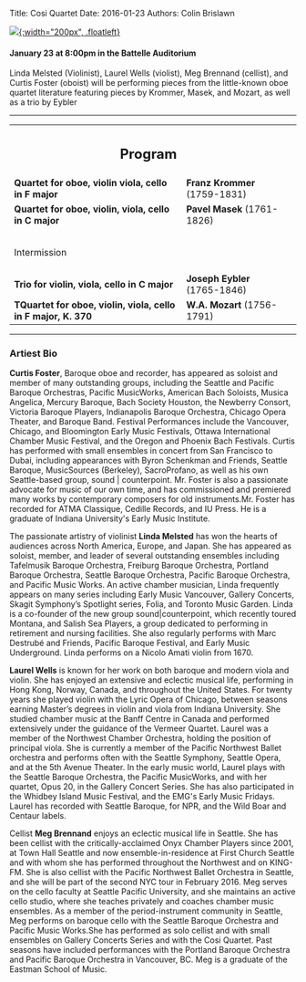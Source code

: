 Title: Cosi Quartet
Date: 2016-01-23
Authors: Colin Brislawn

[![ ]({filename}/images/2015-2016/Cosi200.png){:width="200px", .floatleft}]({filename}./CosiQuartet.md)

#### January 23 at 8:00pm in the Battelle Auditorium

Linda Melsted (Violinist), Laurel Wells (violist), Meg Brennand (cellist), and Curtis Foster (oboist) will be performing pieces from the little-known oboe quartet literature featuring pieces by Krommer, Masek, and Mozart, as well as a trio by Eybler

---

<table width="800" align="center">
<tr>
<td align="center" colspan="2"><h2>Program</h2></td><td></td>
</tr>
<tr>
  <td><b>Quartet for oboe, violin viola, cello in F major</b></td>
  <td class="right"><b>Franz Krommer</b> (1759-1831)</td>
</tr>
<tr>
  <td> <b>Quartet for oboe, violin, viola, cello in C major</b></td>
  <td class="right"><b>Pavel Masek</b> (1761-1826)</td>
</tr>
<tr><td style="height:10px"></td><td style="height:10px"></td></tr>
 <tr><td colspan="2" class="center">
	<br>
	<div class="smallheading">Intermission
	</div><br></td>
  </tr>
<tr>
  <td> <b>Trio for violin, viola, cello in C major</b></td>
  <td class="right"><b>Joseph Eybler</b> (1765-1846)</td>
</tr>
<tr>
  <td> <b>TQuartet for oboe, violin, viola, cello in F major, K. 370</b></td>
  <td class="right"><b>W.A. Mozart</b> (1756-1791)</td>
</tr>
</table>


---

### Artiest Bio

**Curtis Foster**, Baroque oboe and recorder, has appeared as soloist and member of many outstanding groups, including the Seattle and Pacific Baroque Orchestras, Pacific MusicWorks, American Bach Soloists, Musica Angelica, Mercury Baroque, Bach Society Houston, the Newberry Consort, Victoria Baroque Players, Indianapolis Baroque Orchestra, Chicago Opera Theater, and Baroque Band. Festival Performances include the Vancouver, Chicago, and Bloomington Early Music Festivals, Ottawa International Chamber Music Festival, and the Oregon and Phoenix Bach Festivals. Curtis has performed with small ensembles in concert from San Francisco to Dubai, including appearances with Byron Schenkman and Friends, Seattle Baroque, MusicSources (Berkeley), SacroProfano, as well as his own Seattle-based group, sound | counterpoint. Mr. Foster is also a passionate advocate for music of our own time, and has commissioned and premiered many works by contemporary composers for old instruments.Mr. Foster has recorded for ATMA Classique, Cedille Records, and IU Press. He is a graduate of Indiana University's Early Music Institute.

The passionate artistry of violinist **Linda Melsted** has won the hearts of audiences across North America, Europe, and Japan. She has appeared as soloist, member, and leader of several outstanding ensembles including Tafelmusik Baroque Orchestra, Freiburg Baroque Orchestra, Portland Baroque Orchestra, Seattle Baroque Orchestra, Pacific Baroque Orchestra, and Pacific Music Works. An active chamber musician, Linda frequently appears on many series including Early Music Vancouver, Gallery Concerts, Skagit Symphony’s Spotlight series, Folia, and Toronto Music Garden. Linda is a co-founder of the new group sound|counterpoint, which recently toured Montana, and Salish Sea Players, a group dedicated to performing in retirement and nursing facilities. She also regularly performs with Marc Destrubé and Friends, Pacific Baroque Festival, and Early Music Underground. Linda performs on a Nicolo Amati violin from 1670.

**Laurel Wells** is known for her work on both baroque and modern viola and violin. She has enjoyed an extensive and eclectic musical life, performing in Hong Kong, Norway, Canada, and throughout the United States. For twenty years she played violin with the Lyric Opera of Chicago, between seasons earning Master’s degrees in violin and viola from Indiana University. She studied chamber music at the Banff Centre in Canada and performed extensively under the guidance of the Vermeer Quartet. Laurel was a member of the Northwest Chamber Orchestra, holding the position of principal viola. She is currently a member of the Pacific Northwest Ballet orchestra and performs often with the Seattle Symphony, Seattle Opera, and at the 5th Avenue Theater. In the early music world, Laurel plays with the Seattle Baroque Orchestra, the Pacific MusicWorks, and with her quartet, Opus 20, in the Gallery Concert Series. She has also participated in the Whidbey Island Music Festival, and the EMG's Early Music Fridays. Laurel has recorded with Seattle Baroque, for NPR, and the Wild Boar and Centaur labels.

Cellist **Meg Brennand** enjoys an eclectic musical life in Seattle. She has been cellist with the critically-acclaimed Onyx Chamber Players since 2001, at Town Hall Seattle and now ensemble-in-residence at First Church Seattle and with whom she has performed throughout the Northwest and on KING-FM. She is also cellist with the Pacific Northwest Ballet Orchestra in Seattle, and she will be part of the second NYC tour in February 2016. Meg serves on the cello faculty at Seattle Pacific University, and she maintains an active cello studio, where she teaches privately and coaches chamber music ensembles. As a member of the period-instrument community in Seattle, Meg performs on baroque cello with the Seattle Baroque Orchestra and Pacific Music Works.She has performed as solo cellist and with small ensembles on Gallery Concerts Series and with the Cosi Quartet. Past seasons have included performances with the Portland Baroque Orchestra and Pacific Baroque Orchestra in Vancouver, BC. Meg is a graduate of the Eastman School of Music.
